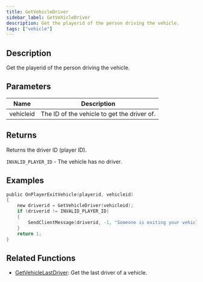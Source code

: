 ```yaml
---
title: GetVehicleDriver
sidebar_label: GetVehicleDriver
description: Get the playerid of the person driving the vehicle.
tags: ["vehicle"]
---
```


<VersionWarn version='omp v1.1.0.2612' />

## Description

Get the playerid of the person driving the vehicle. 

## Parameters

| Name      | Description                                 |
|-----------|---------------------------------------------|
| vehicleid | The ID of the vehicle to get the driver of. |

## Returns

Returns the driver ID (player ID).

`INVALID_PLAYER_ID` - The vehicle has no driver.

## Examples

```c
public OnPlayerExitVehicle(playerid, vehicleid)
{
    new driverid = GetVehicleDriver(vehicleid);
    if (driverid != INVALID_PLAYER_ID)
    {
        SendClientMessage(driverid, -1, "Someone is exiting your vehicle.");
    }
    return 1;
}
```

## Related Functions

- [GetVehicleLastDriver](GetVehicleLastDriver): Get the last driver of a vehicle.
